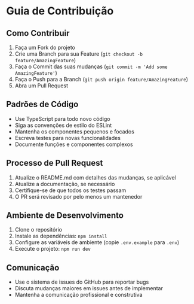 # Guia de Contribuição

## Como Contribuir

1. Faça um Fork do projeto
2. Crie uma Branch para sua Feature (`git checkout -b feature/AmazingFeature`)
3. Faça o Commit das suas mudanças (`git commit -m 'Add some AmazingFeature'`)
4. Faça o Push para a Branch (`git push origin feature/AmazingFeature`)
5. Abra um Pull Request

## Padrões de Código

- Use TypeScript para todo novo código
- Siga as convenções de estilo do ESLint
- Mantenha os componentes pequenos e focados
- Escreva testes para novas funcionalidades
- Documente funções e componentes complexos

## Processo de Pull Request

1. Atualize o README.md com detalhes das mudanças, se aplicável
2. Atualize a documentação, se necessário
3. Certifique-se de que todos os testes passam
4. O PR será revisado por pelo menos um mantenedor

## Ambiente de Desenvolvimento

1. Clone o repositório
2. Instale as dependências: `npm install`
3. Configure as variáveis de ambiente (copie `.env.example` para `.env`)
4. Execute o projeto: `npm run dev`

## Comunicação

- Use o sistema de issues do GitHub para reportar bugs
- Discuta mudanças maiores em issues antes de implementar
- Mantenha a comunicação profissional e construtiva 